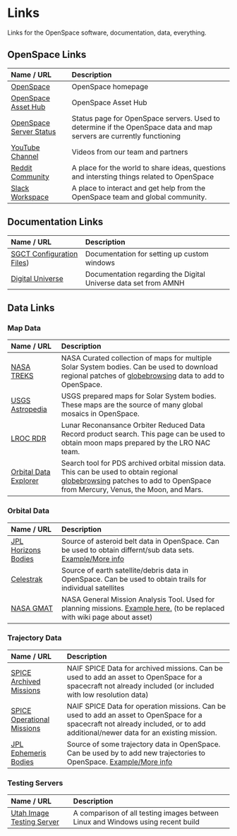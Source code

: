 # Links
Links for the OpenSpace software, documentation, data, everything.


## OpenSpace Links
| Name / URL   | Description |
|:-------------|:------------|
| [OpenSpace](https://www.openspaceproject.com) | OpenSpace homepage  |
| [OpenSpace Asset Hub](http://hub.openspaceproject.com) | OpenSpace Asset Hub  |
| [OpenSpace Server Status](http://status.openspaceproject.com) | Status page for OpenSpace servers. Used to determine if the OpenSpace data and map servers are currently functioning  |
| [YouTube Channel](https://www.youtube.com/c/openspacesoftware)   | Videos from our team and partners  |
| [Reddit Community](https://www.reddit.com/r/OpenSpaceProject/) | A place for the world to share ideas, questions and intersting things related to OpenSpace |
| [Slack Workspace](https://openspacesupport.slack.com/) | A place to interact and get help from the OpenSpace team and global community. |


## Documentation Links
| Name / URL   | Description |
|:-------------|:------------|
| [SGCT Configuration Files](https://sgct.readthedocs.io/en/latest/configuration/index.html)) | Documentation for setting up custom windows  |
| [Digital Universe](https://www.haydenplanetarium.org/downloads/universe/DU-Data-Profiles.pdf) | Documentation regarding the Digital Universe data set from AMNH |


## Data Links
### Map Data
| Name / URL   | Description |
|:-------------|:------------|
| [NASA TREKS](https://trek.nasa.gov/) | NASA Curated collection of maps for multiple Solar System bodies. Can be used to download regional patches of [globebrowsing](/content/globebrowsing/index) data to add to OpenSpace. |
| [USGS Astropedia](https://astrogeology.usgs.gov/search) | USGS prepared maps for Solar System bodies. These maps are the source of many global mosaics in OpenSpace. |
| [LROC RDR](http://wms.lroc.asu.edu/lroc/rdr_product_select) | Lunar Reconansance Orbiter Reduced Data Record product search. This page can be used to obtain moon maps prepared by the LRO NAC team. |
| [Orbital Data Explorer](https://ode.rsl.wustl.edu/) | Search tool for PDS archived orbital mission data. This can be used to obtain regional [globebrowsing](/content/globebrowsing/index) patches to add to OpenSpace from Mercury, Venus, the Moon, and Mars. |

### Orbital Data
| Name / URL   | Description |
|:-------------|:------------|
| [JPL Horizons Bodies](https://ssd.jpl.nasa.gov/sbdb_query.cgi) | Source of asteroid belt data in OpenSpace. Can be used to obtain differnt/sub data sets. [Example/More info](/content/ephemeris/sbdb)|
| [Celestrak](https://celestrak.com/) | Source of earth satellite/debris data in OpenSpace. Can be used to obtain trails for individual satellites  |
| [NASA GMAT](https://software.nasa.gov/software/GSC-17177-1) | NASA General Mission Analysis Tool. Used for planning missions. [Example here.](https://www.reddit.com/r/OpenSpaceProject/comments/lq058v/newbie_question_plotting_a_highfidelity/) (to be replaced with wiki page about asset) |

### Trajectory Data
| Name / URL   | Description |
|:-------------|:------------|
| [SPICE Archived Missions](https://naif.jpl.nasa.gov/naif/data_archived.html) | NAIF SPICE Data for archived missions. Can be used to add an asset to OpenSpace for a spacecraft not already included (or included with low resolution data) |
| [SPICE Operational Missions](https://naif.jpl.nasa.gov/naif/data_operational.html) | NAIF SPICE Data for operation missions. Can be used to add an asset to OpenSpace for a spacecraft not already included, or to add additional/newer data for an existing mission. |
| [JPL Ephemeris Bodies](https://ssd.jpl.nasa.gov/horizons.cgi) | Source of some trajectory data in OpenSpace. Can be used by to add new trajectories to OpenSpace. [Example/More info](/content/ephemeris/horizons-gui)|

### Testing Servers
| Name / URL   | Description |
|:-------------|:------------|
| [Utah Image Testing Server](http://hansen-polaris.sci.utah.edu/vis/visualtests.html) | A comparison of all testing images between Linux and Windows using recent build |
